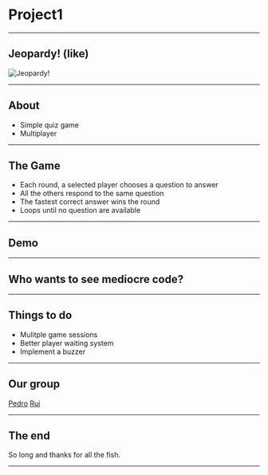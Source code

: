 # Project1

---

## Jeopardy! (like)

![Jeopardy!](https://static.wikia.nocookie.net/gameshows/images/0/03/Jeopardy%21_1984.JPG/revision/latest?cb=20231027004918)

--- 

## About

- Simple quiz game
- Multiplayer

---

## The Game

- Each round, a selected player chooses a question to answer
- All the others respond to the same question
- The fastest correct answer wins the round
- Loops until no question are available

---

## Demo

---

## Who wants to see mediocre code?

---

## Things to do

- Mulitple game sessions
- Better player waiting system
- Implement a buzzer

---

## Our group

[Pedro](https://github.com/nuntera)
[Rui](https://github.com/rui-tx)

---

## The end

So long and thanks for all the fish.

---
